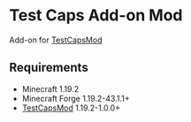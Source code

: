 # Test Caps Add-on Mod

Add-on for [TestCapsMod](https://github.com/Iunius118/TestCapsMod)

## Requirements

- Minecraft 1.19.2
- Minecraft Forge 1.19.2-43.1.1+
- [TestCapsMod](https://github.com/Iunius118/TestCapsMod) 1.19.2-1.0.0+
